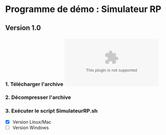 # Programme de démo : Simulateur RP #
## Version 1.0 ##


### 1. Télécharger l'archive ![SimulateurRP_Demo_Package.zip](SimulateurRP_Demo_Package.zip)

###  2. Décompresser l'archive

###  3. Exécuter le script SimulateurRP.sh



- [x] Version Linux/Mac
- [ ] Version Windows

